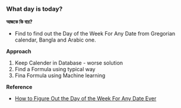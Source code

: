 ### What day is today? 
**আজকে কি বার?**
- Find to find out the Day of the Week For Any Date from Gregorian calendar, Bangla and Arabic one.

**Approach**
1. Keep Calender in Database - worse solution
2. Find a Formula using typical way
3. Fina Formula using Machine learning

**Reference**
- [How to Figure Out the Day of the Week For Any Date Ever](https://www.youtube.com/watch?v=714LTMNJy5M)
